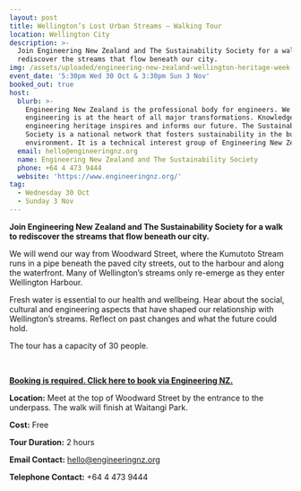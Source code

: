 ```yaml
---
layout: post
title: Wellington’s Lost Urban Streams – Walking Tour
location: Wellington City
description: >-
  Join Engineering New Zealand and The Sustainability Society for a walk to
  rediscover the streams that flow beneath our city. 
img: /assets/uploaded/engineering-new-zealand-wellington-heritage-week-min.png
event_date: '5:30pm Wed 30 Oct & 3:30pm Sun 3 Nov'
booked_out: true
host:
  blurb: >-
    Engineering New Zealand is the professional body for engineers. We think
    engineering is at the heart of all major transformations. Knowledge of our
    engineering heritage inspires and informs our future. The Sustainability
    Society is a national network that fosters sustainability in the built
    environment. It is a technical interest group of Engineering New Zealand. 
  email: hello@engineeringnz.org
  name: Engineering New Zealand and The Sustainability Society
  phone: +64 4 473 9444
  website: 'https://www.engineeringnz.org/'
tag:
  - Wednesday 30 Oct
  - Sunday 3 Nov
---
```

**Join Engineering New Zealand and The Sustainability Society for a walk to rediscover the streams that flow beneath our city.**

We will wend our way from Woodward Street, where the Kumutoto Stream runs in a pipe beneath the paved city streets, out to the harbour and along the waterfront. Many of Wellington’s streams only re-emerge as they enter Wellington Harbour. 

Fresh water is essential to our health and wellbeing. Hear about the social, cultural and engineering aspects that have shaped our relationship with Wellington’s streams. Reflect on past changes and what the future could hold. 

The tour has a capacity of 30 people. 

<br>

[**Booking is required. Click here to book via Engineering NZ.** ](https://pd.engineeringnz.org/ipenzt/register?sgid=03dabce0b9e4465eb0e6133663622218)

**Location:** Meet at the top of Woodward Street by the entrance to the underpass. The walk will finish at Waitangi Park.

**Cost:** Free

**Tour Duration:** 2 hours

**Email Contact:** hello@engineeringnz.org

**Telephone Contact:** +64 4 473 9444
